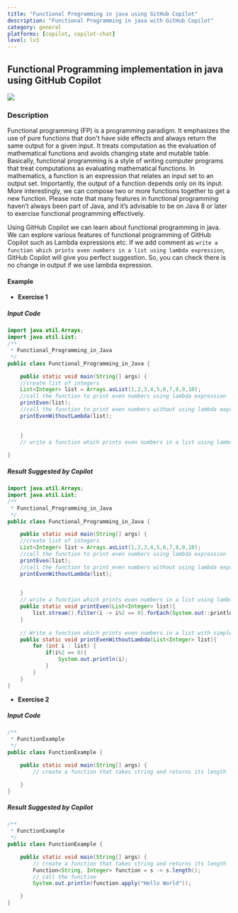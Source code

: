 ```yaml
---
title: "Functional Programming in java using GitHub Copilot"
description: "Functional Programming in java with GitHub Copilot"
category: general
platforms: [copilot, copilot-chat]
level: lv3
---
```


## Functional Programming implementation in java using GitHub Copilot
[<img src="https://img.shields.io/badge/Lv3-Mature_Best_Practice-brightgreen">](https://github.com/orgs/AI-Native-Development/projects/1/)

### Description
Functional programming (FP) is a programming paradigm. It emphasizes the use of pure functions that don't have side effects and always return the same output for a given input. It treats computation as the evaluation of mathematical functions and avoids changing state and mutable table.
Basically, functional programming is a style of writing computer programs that treat computations as evaluating mathematical functions.
In mathematics, a function is an expression that relates an input set to an output set.
Importantly, the output of a function depends only on its input. More interestingly, we can compose two or more functions together to get a new function.
Please note that many features in functional programming haven’t always been part of Java, and it’s advisable to be on Java 8 or later to exercise functional programming effectively.

Using GitHub Copilot we can learn about functional programming in java.
We can explore various features of functional programming of GitHub Copilot such as Lambda expressions etc.
If we add comment as `write a function which prints even numbers in a list using lambda expression`, GitHub Copilot will give you perfect suggestion. So, you can check there is no change in output if we use lambda expression.

#### Example
- **Exercise 1**
##### Input Code
```java
import java.util.Arrays;
import java.util.List;
/**
 * Functional_Programming_in_Java
 */
public class Functional_Programming_in_Java {

    public static void main(String[] args) {
    //create list of integers
    List<Integer> list = Arrays.asList(1,2,3,4,5,6,7,8,9,10);
    //call the function to print even numbers using lambda expression
    printEven(list);
    //call the function to print even numbers without using lambda expression
    printEvenWithoutLambda(list);

        
    }
    // write a function which prints even numbers in a list using lambda expression
   
}
```

##### Result Suggested by Copilot
```java
import java.util.Arrays;
import java.util.List;
/**
 * Functional_Programming_in_Java
 */
public class Functional_Programming_in_Java {

    public static void main(String[] args) {
    //create list of integers
    List<Integer> list = Arrays.asList(1,2,3,4,5,6,7,8,9,10);
    //call the function to print even numbers using lambda expression
    printEven(list);
    //call the function to print even numbers without using lambda expression
    printEvenWithoutLambda(list);

        
    }
    // write a function which prints even numbers in a list using lambda expression
    public static void printEven(List<Integer> list){
        list.stream().filter(i -> i%2 == 0).forEach(System.out::println);
    }
    
    // Write a function which prints even numbers in a list with simple for loop
    public static void printEvenWithoutLambda(List<Integer> list){
        for (int i : list) {
            if(i%2 == 0){
                System.out.println(i);
            }
        }
    }
}
```

- **Exercise 2**
##### Input Code
```java
/**
 * FunctionExample
 */
public class FunctionExample {

    public static void main(String[] args) {
        // create a function that takes string and returns its length

    }
}
```

##### Result Suggested by Copilot
```java
/**
 * FunctionExample
 */
public class FunctionExample {

    public static void main(String[] args) {
        // create a function that takes string and returns its length
        Function<String, Integer> function = s -> s.length();
        // call the function
        System.out.println(function.apply("Hello World"));

    }
}
```